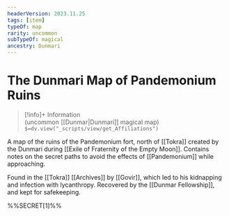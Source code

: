 ```yaml
---
headerVersion: 2023.11.25
tags: [item]
typeOf: map
rarity: uncommon
subTypeOf: magical
ancestry: Dunmari
---
```

# The Dunmari Map of Pandemonium Ruins
>[!info]+ Information  
> (uncommon [[Dunmar|Dunmari]] magical map)  
> `$=dv.view("_scripts/view/get_Affiliations")`

A map of the ruins of the Pandemonium fort, north of [[Tokra]] created by the Dunmari during [[Exile of Fraternity of the Empty Moon]]. Contains notes on the secret paths to avoid the effects of [[Pandemonium]] while approaching.

Found in the [[Tokra]] [[Archives]] by [[Govir]], which led to his kidnapping and infection with lycanthropy. Recovered by the [[Dunmar Fellowship]], and kept for safekeeping.

%%SECRET[1]%%

